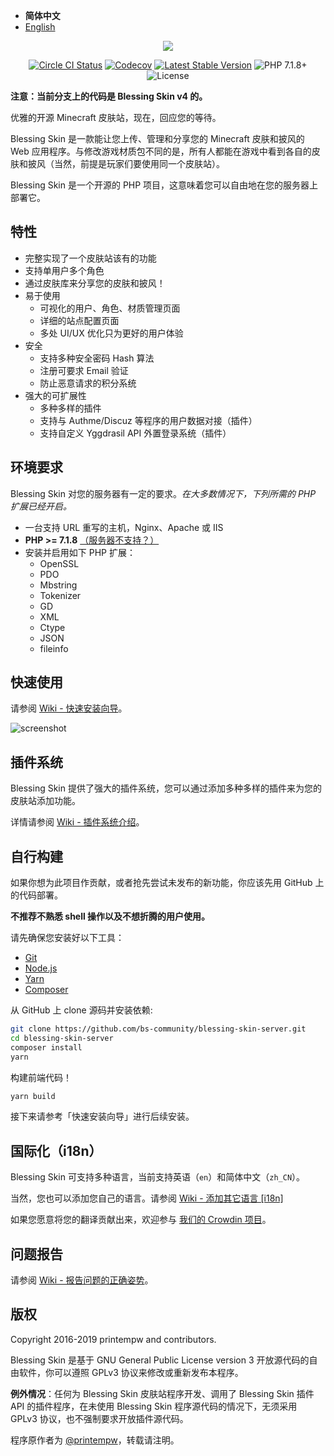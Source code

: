 - <b>简体中文</b>
- [English](./README_EN.md)

<p align="center"><img src="https://img.blessing.studio/images/2017/01/01/bs-logo.png"></p>

<p align="center">
<a href="https://circleci.com/gh/bs-community/blessing-skin-server/tree/v4"><img src="https://flat.badgen.net/circleci/github/bs-community/blessing-skin-server/v4" alt="Circle CI Status"></a>
<a href="https://codecov.io/gh/bs-community/blessing-skin-server/branch/v4"><img src="https://flat.badgen.net/codecov/c/github/bs-community/blessing-skin-server/v4" alt="Codecov" /></a>
<a href="https://github.com/bs-community/blessing-skin-server/releases"><img src="https://flat.badgen.net/github/release/bs-community/blessing-skin-server" alt="Latest Stable Version"></a>
<img src="https://flat.badgen.net/badge/PHP/7.1.8+/orange" alt="PHP 7.1.8+">
<img src="https://flat.badgen.net/github/license/bs-community/blessing-skin-server" alt="License">
</p>

**注意：当前分支上的代码是 Blessing Skin v4 的。**

优雅的开源 Minecraft 皮肤站，现在，回应您的等待。

Blessing Skin 是一款能让您上传、管理和分享您的 Minecraft 皮肤和披风的 Web 应用程序。与修改游戏材质包不同的是，所有人都能在游戏中看到各自的皮肤和披风（当然，前提是玩家们要使用同一个皮肤站）。

Blessing Skin 是一个开源的 PHP 项目，这意味着您可以自由地在您的服务器上部署它。

特性
-----------
- 完整实现了一个皮肤站该有的功能
- 支持单用户多个角色
- 通过皮肤库来分享您的皮肤和披风！
- 易于使用
    - 可视化的用户、角色、材质管理页面
    - 详细的站点配置页面
    - 多处 UI/UX 优化只为更好的用户体验
- 安全
    - 支持多种安全密码 Hash 算法
    - 注册可要求 Email 验证
    - 防止恶意请求的积分系统
- 强大的可扩展性
    - 多种多样的插件
    - 支持与 Authme/Discuz 等程序的用户数据对接（插件）
    - 支持自定义 Yggdrasil API 外置登录系统（插件）

环境要求
-----------
Blessing Skin 对您的服务器有一定的要求。_在大多数情况下，下列所需的 PHP 扩展已经开启。_

- 一台支持 URL 重写的主机，Nginx、Apache 或 IIS
- **PHP >= 7.1.8** [（服务器不支持？）](https://github.com/bs-community/blessing-skin-server/wiki/%E7%89%88%E6%9C%AC%E8%AF%B4%E6%98%8E)
- 安装并启用如下 PHP 扩展：
    - OpenSSL
    - PDO
    - Mbstring
    - Tokenizer
    - GD
    - XML
    - Ctype
    - JSON
    - fileinfo

快速使用
-----------
请参阅 [Wiki - 快速安装向导](https://github.com/bs-community/blessing-skin-server/wiki/%E5%BF%AB%E9%80%9F%E5%AE%89%E8%A3%85%E5%90%91%E5%AF%BC)。

![screenshot](https://img.blessing.studio/images/2017/07/29/2017-06-16_15.54.16.png)

插件系统
------------

Blessing Skin 提供了强大的插件系统，您可以通过添加多种多样的插件来为您的皮肤站添加功能。

详情请参阅 [Wiki - 插件系统介绍](https://github.com/bs-community/blessing-skin-server/wiki/%E6%8F%92%E4%BB%B6%E7%B3%BB%E7%BB%9F%E4%BB%8B%E7%BB%8D)。

自行构建
------------
如果你想为此项目作贡献，或者抢先尝试未发布的新功能，你应该先用 GitHub 上的代码部署。

**不推荐不熟悉 shell 操作以及不想折腾的用户使用。**

请先确保您安装好以下工具：

- [Git](https://git-scm.org)
- [Node.js](https://nodejs.org)
- [Yarn](https://yarnpkg.com)
- [Composer](https://getcomposer.org)

从 GitHub 上 clone 源码并安装依赖:

```bash
git clone https://github.com/bs-community/blessing-skin-server.git
cd blessing-skin-server
composer install
yarn
```

构建前端代码！

```bash
yarn build
```

接下来请参考「快速安装向导」进行后续安装。

国际化（i18n）
------------
Blessing Skin 可支持多种语言，当前支持英语（`en`）和简体中文（`zh_CN`）。

当然，您也可以添加您自己的语言。请参阅 [Wiki - 添加其它语言 [i18n]](https://github.com/bs-community/blessing-skin-server/wiki/%E6%B7%BB%E5%8A%A0%E5%85%B6%E4%BB%96%E8%AF%AD%E8%A8%80-%5Bi18n%5D)

如果您愿意将您的翻译贡献出来，欢迎参与 [我们的 Crowdin 项目](https://crowdin.com/project/bs-i18n)。

问题报告
------------
请参阅 [Wiki - 报告问题的正确姿势](https://github.com/bs-community/blessing-skin-server/wiki/%E6%8A%A5%E5%91%8A%E9%97%AE%E9%A2%98%E7%9A%84%E6%AD%A3%E7%A1%AE%E5%A7%BF%E5%8A%BF)。

版权
------------
Copyright 2016-2019 printempw and contributors.

Blessing Skin 是基于 GNU General Public License version 3 开放源代码的自由软件，你可以遵照 GPLv3 协议来修改或重新发布本程序。

**例外情况**：任何为 Blessing Skin 皮肤站程序开发、调用了 Blessing Skin 插件 API 的插件程序，在未使用 Blessing Skin 程序源代码的情况下，无须采用 GPLv3 协议，也不强制要求开放插件源代码。

程序原作者为 [@printempw](https://blessing.studio/)，转载请注明。
